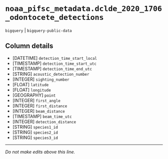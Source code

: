 # `noaa_pifsc_metadata.dclde_2020_1706_odontocete_detections`
`bigquery` | `bigquery-public-data`

## Column details
* [DATETIME]  `detection_time_start_local`
* [TIMESTAMP] `detection_time_start_utc`
* [TIMESTAMP] `detection_time_end_utc`
* [STRING]    `acoustic_detection_number`
* [INTEGER]   `sighting_number`
* [FLOAT]     `latitude`
* [FLOAT]     `longitude`
* [GEOGRAPHY] `point`
* [INTEGER]   `first_angle`
* [INTEGER]   `first_distance`
* [INTEGER]   `beam_distance`
* [TIMESTAMP] `beam_time_utc`
* [INTEGER]   `detection_distance`
* [STRING]    `species1_id`
* [STRING]    `species2_id`
* [STRING]    `species3_id`

-------------------------------------------------------------------------------
*Do not make edits above this line.*
